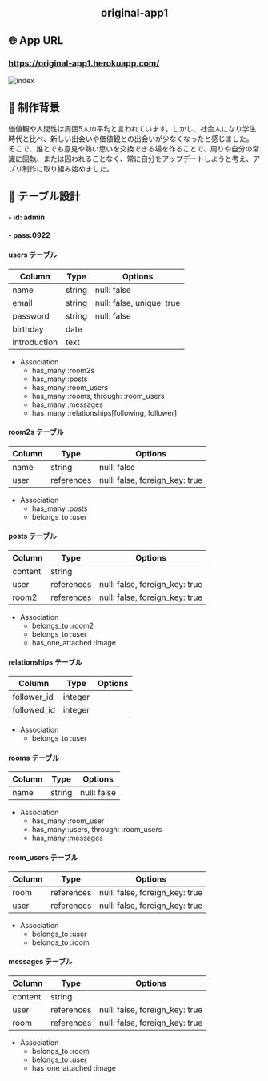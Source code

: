 <h2 align="center">original-app1</h2>

## 🌐 App URL

### **https://original-app1.herokuapp.com/**  

![index](https://i.gyazo.com/3c4a9eef28b33868e039a6fba68e4845.jpg)

## 📝 制作背景
価値観や人間性は周囲5人の平均と言われています。しかし、社会人になり学生時代と比べ、新しい出会いや価値観との出会いが少なくなったと感じました。  そこで、誰とでも意見や熱い思いを交換できる場を作ることで、周りや自分の常識に固執、または囚われることなく、常に自分をアップデートしようと考え、アプリ制作に取り組み始めました。

## 📖 テーブル設計
#### - id: admin
#### - pass:0922 

#### users テーブル
| Column       | Type       | Options                    |
| -------------| ---------- | -------------------------- |
| name         | string     | null: false                |
| email        | string     | null: false, unique: true  |
| password     | string     | null: false                |
| birthday     | date       |                            |
| introduction | text       |                            |
- Association
  - has_many :room2s  
  - has_many :posts  
  - has_many :room_users  
  - has_many :rooms, through: :room_users  
  - has_many :messages  
  - has_many :relationships[following, follower]  



#### room2s テーブル
| Column | Type       | Options                        |
| -------| ---------- | ------------------------------ |
| name   | string     | null: false                    |
| user   | references | null: false, foreign_key: true |
- Association
  - has_many :posts  
  - belongs_to :user  

#### posts テーブル
| Column  | Type       | Options                        |
| ------- | ---------- | ------------------------------ |
| content | string     |                                |
| user    | references | null: false, foreign_key: true |
| room2   | references | null: false, foreign_key: true |
- Association
  - belongs_to :room2  
  - belongs_to :user  
  - has_one_attached :image  



#### relationships テーブル
| Column        | Type    | Options |
| ------------- | ------- | ------- |
| follower_id   | integer |         |
| followed_id   | integer |         |
- Association
  - belongs_to :user  



#### rooms テーブル
| Column | Type       | Options                        |
| -------| ---------- | ------------------------------ |
| name   | string     | null: false                    |
- Association
  - has_many :room_user  
  - has_many :users, through: :room_users  
  - has_many :messages  

#### room_users テーブル
| Column | Type       | Options                         |
| -------| ---------- | ------------------------------- |
| room    | references | null: false, foreign_key: true |
| user    | references | null: false, foreign_key: true |
- Association
  - belongs_to :user  
  - belongs_to :room  

#### messages テーブル
| Column  | Type       | Options                        |
| ------- | ---------- | ------------------------------ |
| content | string     |                                |
| user    | references | null: false, foreign_key: true |
| room    | references | null: false, foreign_key: true |
- Association
  - belongs_to :room  
  - belongs_to :user  
  - has_one_attached :image  
